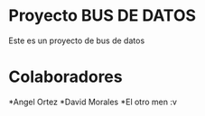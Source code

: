 # Proyecto BUS DE DATOS

Este es un proyecto de bus de datos

# Colaboradores
*Angel Ortez
*David Morales
*El otro men :v
